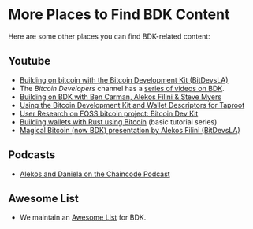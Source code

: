 # More Places to Find BDK Content

Here are some other places you can find BDK-related content:

## Youtube

- [Building on bitcoin with the Bitcoin Development Kit (BitDevsLA)](https://youtu.be/ydfrRl5n5-8?si=vB8y6k3iZlakxEvL)
- The _Bitcoin Developers_ channel has a [series of videos on BDK](https://www.youtube.com/playlist?list=PLmyfVqsSelG0h2PQwcHZFsxBy2VsPZLFn).
- [Building on BDK with Ben Carman, Alekos Filini & Steve Myers](https://www.youtube.com/watch?v=Qlbwxbe7xHE)
- [Using the Bitcoin Development Kit and Wallet Descriptors for Taproot](https://youtu.be/wsQIZRY2BD0?si=FPkRUaHCnD64lqV-)
- [User Research on FOSS bitcoin project: Bitcoin Dev Kit](https://youtu.be/BjeDZC59tiM?si=tkMRISmP6ho5d32_)
- [Building wallets with Rust using Bitcoin](https://youtube.com/playlist?list=PL38rDfx7QwKYsDUvKcjd72QbN8LRfa1QI&si=nUzqx08erkHcBx-1) (basic tutorial series)
- [Magical Bitcoin (now BDK) presentation by Alekos Filini (BitDevsLA)](https://youtu.be/QVhC2DOIl7I?si=Z_CAMUC1FGBEA8hN) 

## Podcasts

- [Alekos and Daniela on the Chaincode Podcast](https://podcast.chaincode.com/2023/05/25/bdk-alekos-daniela)

## Awesome List

- We maintain an [Awesome List](https://github.com/bitcoindevkit/awesome-bdk) for BDK.

